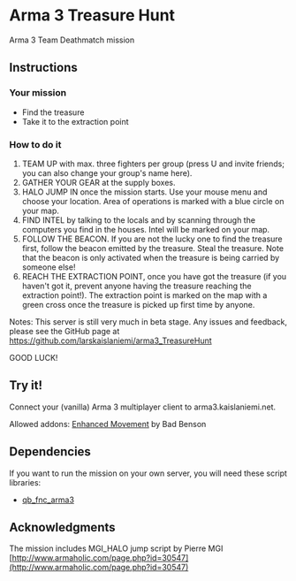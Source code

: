 # Arma 3 Treasure Hunt

Arma 3 Team Deathmatch mission

## Instructions

### Your mission
- Find the treasure
- Take it to the extraction point

### How to do it
 
1. TEAM UP with max. three fighters per group (press U and invite friends; you can also change your group's name here).
2. GATHER YOUR GEAR at the supply boxes.
3. HALO JUMP IN once the mission starts. Use your mouse menu and choose your location. Area of operations is marked with a blue circle on your map.
4. FIND INTEL by talking to the locals and by scanning through the computers you find in the houses. Intel will be marked on your map.
5. FOLLOW THE BEACON. If you are not the lucky one to find the treasure first, follow the beacon emitted by the treasure. Steal the treasure. Note that the beacon is only activated when the treasure is being carried by someone else!
6. REACH THE EXTRACTION POINT, once you have got the treasure (if you haven't got it, prevent anyone having the treasure reaching the extraction point!). The extraction point is marked on the map with a green cross once the treasure is picked up first time by anyone.

Notes: This server is still very much in beta stage. Any issues and feedback, please see the GitHub page at https://github.com/larskaislaniemi/arma3_TreasureHunt

GOOD LUCK!

## Try it!

Connect your (vanilla) Arma 3 multiplayer client to arma3.kaislaniemi.net.

Allowed addons: [Enhanced Movement](http://www.armaholic.com/page.php?id=30547) by Bad Benson

## Dependencies

If you want to run the mission on your own server, you will need these script libraries:

- [qb_fnc_arma3](https://github.com/larskaislaniemi/qb_fnc_arma3)

## Acknowledgments

The mission includes MGI_HALO jump script by Pierre MGI 
[http://www.armaholic.com/page.php?id=30547](http://www.armaholic.com/page.php?id=30547)



